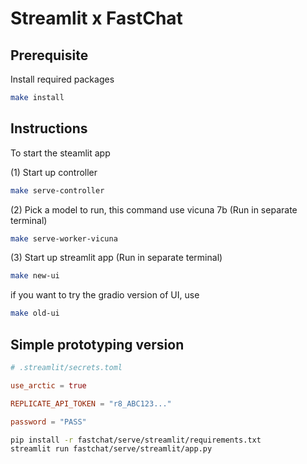 # Streamlit x FastChat

## Prerequisite

Install required packages

```sh
make install
```

## Instructions

To start the steamlit app

(1) Start up controller

```sh
make serve-controller
```

(2) Pick a model to run, this command use vicuna 7b (Run in separate terminal)

```sh
make serve-worker-vicuna
```

(3) Start up streamlit app (Run in separate terminal)

```sh
make new-ui
```

if you want to try the gradio version of UI, use

```sh
make old-ui
```

## Simple prototyping version

```toml
# .streamlit/secrets.toml

use_arctic = true

REPLICATE_API_TOKEN = "r8_ABC123..."

password = "PASS"
```

```sh
pip install -r fastchat/serve/streamlit/requirements.txt
streamlit run fastchat/serve/streamlit/app.py
```
